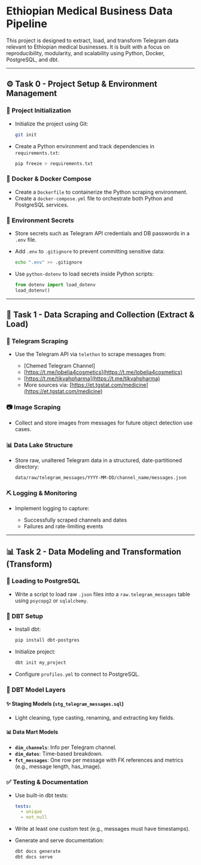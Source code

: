 # Ethiopian Medical Business Data Pipeline

This project is designed to extract, load, and transform Telegram data relevant to Ethiopian medical businesses. It is built with a focus on reproducibility, modularity, and scalability using Python, Docker, PostgreSQL, and dbt.

---

## ⚙️ Task 0 - Project Setup & Environment Management

### 📁 Project Initialization

* Initialize the project using Git:

  ```bash
  git init
  ```
* Create a Python environment and track dependencies in `requirements.txt`:

  ```bash
  pip freeze > requirements.txt
  ```

### 📅 Docker & Docker Compose

* Create a `Dockerfile` to containerize the Python scraping environment.
* Create a `docker-compose.yml` file to orchestrate both Python and PostgreSQL services.

### 🔐 Environment Secrets

* Store secrets such as Telegram API credentials and DB passwords in a `.env` file.
* Add `.env` to `.gitignore` to prevent committing sensitive data:

  ```bash
  echo ".env" >> .gitignore
  ```
* Use `python-dotenv` to load secrets inside Python scripts:

  ```python
  from dotenv import load_dotenv
  load_dotenv()
  ```

---

## 📁 Task 1 - Data Scraping and Collection (Extract & Load)

### 🤖 Telegram Scraping

* Use the Telegram API via `telethon` to scrape messages from:

  * \[Chemed Telegram Channel]
  * [https://t.me/lobelia4cosmetics](https://t.me/lobelia4cosmetics)
  * [https://t.me/tikvahpharma](https://t.me/tikvahpharma)
  * More sources via: [https://et.tgstat.com/medicine](https://et.tgstat.com/medicine)

### 📷 Image Scraping

* Collect and store images from messages for future object detection use cases.

### 📊 Data Lake Structure

* Store raw, unaltered Telegram data in a structured, date-partitioned directory:

  ```
  data/raw/telegram_messages/YYYY-MM-DD/channel_name/messages.json
  ```

### ⛏ Logging & Monitoring

* Implement logging to capture:

  * Successfully scraped channels and dates
  * Failures and rate-limiting events

---

## 📊 Task 2 - Data Modeling and Transformation (Transform)

### 🔢 Loading to PostgreSQL

* Write a script to load raw `.json` files into a `raw.telegram_messages` table using `psycopg2` or `sqlalchemy`.

### 👾 DBT Setup

* Install dbt:

  ```bash
  pip install dbt-postgres
  ```
* Initialize project:

  ```bash
  dbt init my_project
  ```
* Configure `profiles.yml` to connect to PostgreSQL.

### 🔧 DBT Model Layers

#### ✨ Staging Models (`stg_telegram_messages.sql`)

* Light cleaning, type casting, renaming, and extracting key fields.

#### 📊 Data Mart Models

* **`dim_channels`**: Info per Telegram channel.
* **`dim_dates`**: Time-based breakdown.
* **`fct_messages`**: One row per message with FK references and metrics (e.g., message length, has\_image).

### ✅ Testing & Documentation

* Use built-in dbt tests:

  ```yaml
  tests:
    - unique
    - not_null
  ```
* Write at least one custom test (e.g., messages must have timestamps).
* Generate and serve documentation:

  ```bash
  dbt docs generate
  dbt docs serve
  ```

